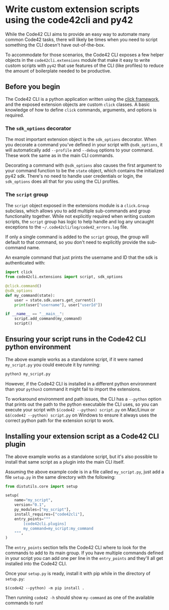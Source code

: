 # Write custom extension scripts using the code42cli and py42

While the Code42 CLI aims to provide an easy way to automate many common Code42 tasks, there will likely be times when you need to script something the CLI doesn't have out-of-the-box.

To accommodate for those scenarios, the Code42 CLI exposes a few helper objects in the `code42cli.extensions` module that make it easy to write custom scripts with `py42` that use features of the CLI (like profiles) to reduce the amount of boilerplate needed to be productive. 

## Before you begin

The Code42 CLI is a python application written using the [click framework](https://click.palletsprojects.com/en/7.x/), and the exposed extension objects are custom `click` classes. A basic knowledge of how to define `click` commands, arguments, and options is required.

### The `sdk_options` decorator

The most important extension object is the `sdk_options` decorator. When you decorate a command you've defined in your script with `@sdk_options`, it will automatically add `--profile` and `--debug` options to your command. These work the same as in the main CLI commands. 

Decorating a command with `@sdk_options` also causes the first argument to your command function to be the `state` object, which contains the initialized py42 sdk. There's no need to handle user credentials or login, the `sdk_options` does all that for you using the CLI profiles.

### The `script` group

The `script` object exposed in the extensions module is a `click.Group` subclass, which allows you to add multiple sub-commands and group functionality together. While not explicitly required when writing custom scripts, the `script` group has logic to help handle and log any uncaught exceptions to the `~/.code42cli/log/code42_errors.log` file.

If only a single command is added to the `script` group, the group will default to that command, so you don't need to explicitly provide the sub-command name.

An example command that just prints the username and ID that the sdk is authenticated with:

```python
import click
from code42cli.extensions import script, sdk_options

@click.command()
@sdk_options
def my_command(state):
    user = state.sdk.users.get_current()
    print(user["username"], user["userId"])

if __name__ == "__main__":
    script.add_command(my_command)
    script()
```

## Ensuring your script runs in the Code42 CLI python environment

The above example works as a standalone script, if it were named `my_script.py` you could execute it by running:

```bash
python3 my_script.py
```

However, if the Code42 CLI is installed in a different python environment than your `python3` command it might fail to import the extensions.

To workaround environment and path issues, the CLI has a `--python` option that prints out the path to the python executable the CLI uses, so you can execute your script with `$(code42 --python) script.py` on Mac/Linux or `&$(code42 --python) script.py` on Windows to ensure it always uses the correct python path for the extension script to work. 

## Installing your extension script as a Code42 CLI plugin

The above example works as a standalone script, but it's also possible to install that same script as a plugin into the main CLI itself. 

Assuming the above example code is in a file called `my_script.py`, just add a file `setup.py` in the same directory with the following:

```python
from distutils.core import setup

setup(
    name="my_script",
    version="0.1",
    py_modules=["my_script"],
    install_requires=["code42cli"],
    entry_points="""
        [code42cli.plugins]
        my_command=my_script:my_command
    """,
)
```

The `entry_points` section tells the Code42 CLI where to look for the commands to add to its main group. If you have multiple commands defined in your script
you can add one per line in the `entry_points` and they'll all get installed into the Code42 CLI. 

Once your `setup.py` is ready, install it with pip while in the directory of `setup.py`: 

```
$(code42 --python) -m pip install .
```

Then running `code42 -h` should show `my-command` as one of the available commands to run!
